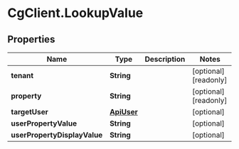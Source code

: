 # CgClient.LookupValue

## Properties

Name | Type | Description | Notes
------------ | ------------- | ------------- | -------------
**tenant** | **String** |  | [optional] [readonly] 
**property** | **String** |  | [optional] [readonly] 
**targetUser** | [**ApiUser**](ApiUser.md) |  | [optional] 
**userPropertyValue** | **String** |  | [optional] 
**userPropertyDisplayValue** | **String** |  | [optional] 


